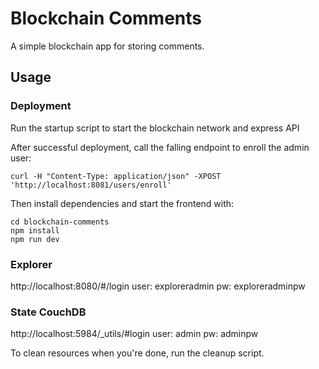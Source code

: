 # Blockchain Comments

A simple blockchain app for storing comments.

## Usage

### Deployment

Run the startup script to start the blockchain network and express API

After successful deployment, call the falling endpoint to enroll the admin user:

```
curl -H "Content-Type: application/json" -XPOST 'http://localhost:8081/users/enroll'
```

Then install dependencies and start the frontend with:

```
cd blockchain-comments
npm install
npm run dev
```

### Explorer

http://localhost:8080/#/login
user: exploreradmin
pw: exploreradminpw

### State CouchDB

http://localhost:5984/\_utils/#login
user: admin
pw: adminpw

To clean resources when you're done, run the cleanup script.
